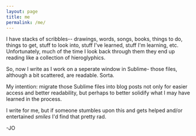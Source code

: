 ```yaml
---
layout: page
title: me
permalink: /me/
---
```


I have stacks of scribbles-- drawings, words, songs, books, things to do, things to get, stuff to look into, stuff I've learned, stuff I'm learning, etc. Unfortunately, much of the time I look back through them they end up reading like a collection of hieroglyphics. 

So, now I write as I work on a seperate window in Sublime- those files, although a bit scattered, are readable. Sorta.

My intention: migrate those Sublime files into blog posts not only for easier access and better readability, but perhaps to better solidify what I may have learned in the process.

I write for me, but if someone stumbles upon this and gets helped and/or entertained *smiles* I'd find that pretty rad.

-JO
